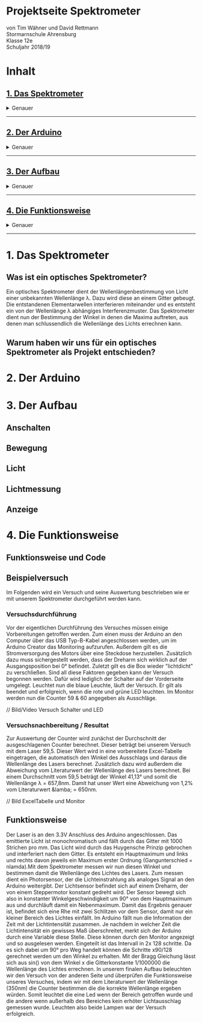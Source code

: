 # Projektseite Spektrometer
von Tim Wähner und David Rettmann                                                                                              
Stormarnschule Ahrensburg                                                                                                              
Klasse 12e                                                                                                                             
Schuljahr 2018/19                                                                                                                      
                                                                                                                                      
                                                                                                                                       
# Inhalt 

## [1. Das Spektrometer](#1)
<details>
  <summary>Genauer</summary>
  
### [Was ist ein (optisches) Spektrometer?](#1a)
### [Warum haben wir uns für ein optisches Spektrum als Projekt entschieden?](#1b)
</details> <hr>

## [2. Der Arduino](#2)
<details>
  <summary>Genauer</summary>

### Funktion pipapo
### usw
</details> <hr>

## [3. Der Aufbau](#3)
<details>
  <summary>Genauer</summary>
  
### [Anschalten](#3a)
### [Bewegung](#3b)
### [Licht](#3c)
### [Lichtmessung](#3d)
### [Anzeige](#3e)
</details> <hr>

## [4. Die Funktionsweise](#4)
<details> 
  <summary>Genauer</summary>
  
### [Funktionsweise und Code](#4d) 
### [Beispielversuch](#4e)                                                                                          
  + #### [Versuchsdurchführung](#4a)
  + #### [Versuchsnachbereitung / Resultat](#4c)
 </details> <hr>

# 1. Das Spektrometer<a name="1"></a>

## Was ist ein optisches Spektrometer?<a name="1a"></a>

Ein optisches Spektrometer dient der Wellenlängenbestimmung von Licht einer unbekannten Wellenlänge &lambda;. Dazu wird diese an einem Gitter gebeugt. Die entstandenen Elementarwellen interferieren miteinander und es entsteht ein von der Wellenlänge &lambda; abhängiges Interferenzmuster. Das Spektrometer dient nun der Bestimmung der Winkel in denen die Maxima auftreten, aus denen man schlussendlich die Wellenlänge des Lichts errechnen kann. 

## Warum haben wir uns für ein optisches Spektrometer als Projekt entschieden?<a name="1b"></a>


# 2. Der Arduino

# 3. Der Aufbau<a name="3"></a>

## Anschalten<a name="3a"></a>


## Bewegung<a name="3b"></a>

  
## Licht <a name="3c"></a>


## Lichtmessung<a name="3d"></a>

  
## Anzeige<a name="3e"></a>


# 4. Die Funktionsweise<a name="4"></a>

## Funktionsweise und Code<a name="4d"></a>






## Beispielversuch<a name="4e"></a> 

Im Folgenden wird ein Versuch und seine Auswertung beschrieben wie er mit unserem Spektrometer durchgeführt werden kann. 

### Versuchsdurchführung<a name="4a"></a>

Vor der eigentlichen Durchführung des Versuches müssen einige Vorbereitungen getroffen werden. Zum einen muss der Arduino an den Computer über das USB Typ-B-Kabel angeschlossen werden, um im Arduino Creator das Monitoring aufzurufen. Außerdem gilt es die Stromversorgung des Motors über eine Steckdose herzustellen. Zusätzlich dazu muss sichergestellt werden, dass der Dreharm sich wirklich auf der Ausgangsposition bei 0° befindet. Zuletzt gilt es die Box wieder "lichtdicht" zu verschließen. Sind all diese Faktoren gegeben kann der Versuch begonnen werden.
Dafür wird lediglich der Schalter auf der Vorderseite umgelegt. Leuchtet nun die blaue Leuchte, läuft der Versuch. Er gilt als beendet und erfolgreich, wenn die rote und grüne LED leuchten. Im Monitor werden nun die Counter 59 & 60 angegeben als Ausschläge. 

// Bild/Video Versuch Schalter und LED 

### Versuchsnachbereitung / Resultat<a name="4c"></a>

Zur Auswertung der Counter wird zunächst der Durchschnitt der ausgeschlagenen Counter berechnet. Dieser beträgt bei unserem Versuch mit dem Laser 59,5. Dieser Wert wird in eine vorbereitete Excel-Tabelle eingetragen, die automatisch den Winkel des Ausschlags und daraus die Wellenlänge des Lasers berechnet. Zusätzlich dazu wird außerdem die Abweichung vom Literaturwert der Wellenlänge des Lasers berechnet. Bei einem Durchschnitt vom 59,5 beträgt der Winkel 41,13° und somit die Wellenlänge &lambda; = 657,8nm. Damit hat unser Wert eine Abweichung von 1,2% vom Literaturwert &lamba; = 650nm. 

// Bild ExcelTabelle und Monitor


## Funktionsweise

Der Laser is an den 3.3V Anschluss des Arduino angeschlossen. Das emittierte Licht ist monochromatisch und fällt durch das Gitter mit 1000 Strichen pro mm. Das Licht wird durch das Huygensche Prinzip gebrochen und interferiert nach dem Gitter. Es entsteht ein Hauptmaximum und links und rechts davon jeweils ein Maximum erster Ordnung (Gangunterschied = nlamda).Mit dem Spektrometer messen wir nun diesen Winkel und bestimmen damit die Wellenlänge des Lichtes des Lasers. Zum messen dient ein Photorsensor, der die Lichteinstrahlung als analoges Signal an den Arduino weitergibt. Der Lichtsensor befindet sich auf einem Dreharm, der von einem Steppermotor konstant gedreht wird. Der Sensor bewegt sich also in konstanter Winkelgeschwindigkeit um 90° von dem Hauptmaximum aus und durchläuft damit ein Nebenmaximum. Damit das Ergebnis genauer ist, befindet sich eine Rhe mit zwei Schlitzen vor dem Sensor, damit nur ein kleiner Bereich des Lichtes einfällt. Im Arduino fällt nun die Information der Zeit mit der Lichtintensität zusammen. Je nachdem in welcher Zeit die Lichtintensität ein gewisses Maß überschreitet, merkt sich der Arduino durch eine Variable diese Stelle. Diese können durch den Monitor angezeigt und so ausgelesen werden. Eingeteilt ist das Intervall in 2x 128 schritte. Da es sich dabei um 90° pro Weg handelt können die Schritte x90/128 gerechnet werden um den Winkel zu erhalten. Mit der Bragg Gleichung lässt sich aus sin() von dem Winkel x die Gitterkonstante 1/1000000 die Wellenlänge des Lichtes errechnen. In unserem finalen Aufbau beleuchten wir den Versuch von der anderen Seite und überprüfen die Funktionsweise unseres Versuches, indem wir mit dem Literaturwert der Wellenlänge (350nm) die Counter bestimmen die die korrekte Wellenlänge ergeben würden. Somit leuchtet die eine Led wenn der Bereich getroffen wurde und die andere wenn außerhalb des Bereiches kein erhöter Lichtausschlag gemessen wurde. Leuchten also beide Lampen war der Versuch erfolgreich.
